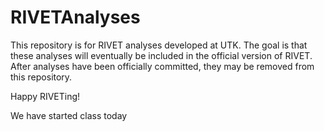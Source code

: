 # RIVETAnalyses
This repository is for RIVET analyses developed at UTK.  The goal is that these analyses will eventually be included in the official version of RIVET.  After analyses have been officially committed, they may be removed from this repository.

Happy RIVETing!

We have started class today
